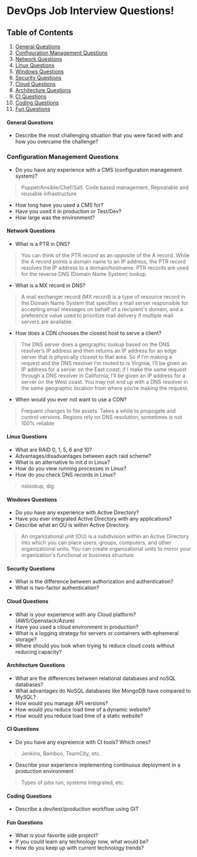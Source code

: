 # DevOps Job Interview Questions!

## Table of Contents

  1. [General Questions](#general-questions)
  1. [Configuration Management Questions](#configuration-management-questions)
  1. [Network Questions](#network-questions)
  1. [Linux Questions](#linux-questions)
  1. [Windows Questions](#windows-questions)
  1. [Security Questions](#security-questions)
  1. [Cloud Questions](#cloud-questions)
  1. [Architecture Questions](#architecture-questions)
  1. [CI Questions](#ci-questions)
  1. [Coding Questions](#coding-questions)
  1. [Fun Questions](#fun-questions)

#### General Questions

* Describe the most challenging situation that you were faced with and how you overcame the challenge?

### Configuration Management Questions

* Do you have any experience with a CMS (configuration management system)?

> Puppet/Ansible/Chef/Salt. Code based management. Repeatable and reusable infrastructure

* How long have you used a CMS for?
* Have you used it in production or Test/Dev?
* How large was the environment?

#### Network Questions

* What is a PTR in DNS?

> You can think of the PTR record as an opposite of the A record. While the A record points a domain name to an IP address, the PTR record resolves the IP address to a domain/hostname. PTR records are used for the reverse DNS (Domain Name System) lookup.

* What is a MX record in DNS?

> A mail exchanger record (MX record) is a type of resource record in the Domain Name System that specifies a mail server responsible for accepting email messages on behalf of a recipient's domain, and a preference value used to prioritize mail delivery if multiple mail servers are available.

* How does a CDN chooses the closest host to serve a client?

> The DNS server does a geographic lookup based on the DNS resolver’s IP address and then returns an IP address for an edge server that is physically closest to that area. So if I’m making a request and the DNS resolver I’m routed to is Virginia, I’ll be given an IP address for a server on the East coast; if I make the same request through a DNS resolver in California, I’ll be given an IP address for a server on the West coast. You may not end up with a DNS resolver in the same geographic location from where you’re making the request.

* When would you ever not want to use a CDN?

> Frequent changes to file assets. Takes a while to propogate and control versions. Regions rely on DNS resolution, sometimes is not 100% reliable

#### Linux Questions

* What are RAID 0, 1, 5, 6 and 10?
* Advantages/disadvantages between each raid scheme?
* What is an alternative to init.d in Linux?
* How do you view running processes in Linux?
* How do you check DNS records in Linux?

> nslookup, dig

#### Windows Questions

* Do you have any experience with Active Directory?
* Have you ever integrated Active Directory with any applications?
* Describe what an OU is within Active Directory.

> An organizational unit (OU) is a subdivision within an Active Directory into which you can place users, groups, computers, and other organizational units. You can create organizational units to mirror your organization's functional or business structure.

#### Security Questions

* What is the difference between authorization and authentication?
* What is two-factor authentication?

#### Cloud Questions

* What is your experience with any Cloud platform? (AWS/Openstack/Azure)
* Have you used a cloud environment in production?
* What is a logging strategy for servers or containers with ephemeral storage?
* Where should you look when trying to reduce cloud costs without reducing capacity?

#### Architecture Questions

* What are the differences between relational databases and noSQL databases?
* What advantages do NoSQL databases like MongoDB have compared to MySQL?
* How would you manage API versions?
* How would you reduce load time of a dynamic website?
* How would you reduce load time of a static website?

#### CI Questions

* Do you have any expreience with CI tools? Which ones?

> Jenkins, Bamboo, TeamCity, etc.

* Describe your experience implementing continuous deployment in a production environment

> Types of jobs run, systems integrated, etc.

#### Coding Questions

* Describe a dev/test/production workflow using GIT

#### Fun Questions

* What is your favorite side project?
* If you could learn any technology now, what would be?
* How do you keep up with current technology trends?